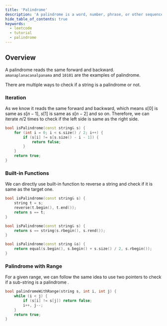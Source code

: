 ```yaml
---
title: 'Palindrome'
description: 'A palindrome is a word, number, phrase, or other sequence of characters which reads the same backward as forward.'
hide_table_of_contents: true
keywords:
  - leetcode
  - tutorial
  - palindrome
---
```


<TutorialCredits authors="@wkw"/>

## Overview

A palindrome reads the same forward and backward. `amanaplanacanalpanama` and `10101` are the examples of palindrome.

There are multiple ways to check if a string is a palindrome or not.

### Iteration

As we know it reads the same forward and backward, which means $s[0]$ is same as $s[n - 1]$, $s[1]$ is same as $s[n - 2]$ and so on. Therefore, we can iterate $n / 2$ times to check if the left side is same as the right side.

<Tabs>
<TabItem value="cpp" label="C++">
<SolutionAuthor name="@wkw"/>

```cpp
bool isPalindrome(const string& s) {
    for (int i = 0; i < s.size() / 2; i++) {
        if (s[i] != s[s.size() - i - 1]) {
            return false;
        }
    }
    return true;
}
```

</TabItem>
</Tabs>

### Built-in Functions

We can directly use built-in function to reverse a string and check if it is same as the target one.

<Tabs>
<TabItem value="cpp" label="C++">
<SolutionAuthor name="@wkw"/>

```cpp
bool isPalindrome(const string& s) {
    string t = s;
    reverse(t.begin(), t.end());
    return s == t;
}
```

</TabItem>
</Tabs>

<Tabs>
<TabItem value="cpp" label="C++">
<SolutionAuthor name="@wkw"/>

```cpp
bool isPalindrome(const string& s) {
    return s == string(s.rbegin(), s.rend());
}
```

</TabItem>
</Tabs>

<Tabs>
<TabItem value="cpp" label="C++">
<SolutionAuthor name="@wkw"/>

```cpp
bool isPalindrome(const string &s) {
    return equal(s.begin(), s.begin() + s.size() / 2, s.rbegin());
}
```

</TabItem>
</Tabs>

### Palindrome with Range

For a given range, we can follow the same idea to use two pointers to check if a sub-string is a palindrome .

<Tabs>
<TabItem value="cpp" label="C++">
<SolutionAuthor name="@wkw"/>

```cpp
bool palindromeWithRange(string s, int i, int j) {
    while (i < j) {
        if (s[i] != s[j]) return false;
        i++, j--;
    }
    return true;
}
```

</TabItem>
</Tabs>

